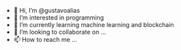 - 👋 Hi, I’m @gustavoalias
- 👀 I’m interested in programming
- 🌱 I’m currently learning machine learning and blockchain
- 💞️ I’m looking to collaborate on ...
- 📫 How to reach me ...

<!---
gustavoalias/gustavoalias is a ✨ special ✨ repository because its `README.md` (this file) appears on your GitHub profile.
You can click the Preview link to take a look at your changes.
--->
